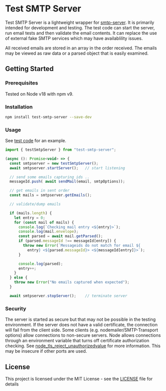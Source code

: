 # Test SMTP Server

Test SMTP Server is a lightweight wrapper for
[smtp-server](<https://nodemailer.com/extras/smtp-server/>).
It is primarily intended for development and testing.  The test code can start the server, run email tests and then validate the email contents.  It can replace the use of external fake SMTP services which may have availablility issues.

All received emails are stored in an array in the order received.  The emails
may be viewed as raw data or a parsed object that is easily examined.

## Getting Started

### Prerequisites

Tested on Node v18 with npm v9.

### Installation

```sh
npm install test-smtp-server --save-dev
```

### Usage

See [test code](
https://github.com/webstech/test-smtp-server/blob/main/test/index.ts) for an example.

```js
import { testSmtpServer } from "test-smtp-server";

(async (): Promise<void> => {
  const smtpserver = new testSmtpServer();
  await smtpserver.startServer();   // start listening

  // send some emails capturing ids ..
  messageId.push( await sendMail(email, smtpOptions));

  // get emails in sent order
  const mails = smtpserver.getEmails();

  // validate/dump emails

  if (mails.length) {
    let entry = 0;
    for (const mail of mails) {
      console.log(`Checking mail entry <${entry}>`);
      console.log(mail.envelope);
      const parsed = await mail.getParsed();
      if (parsed.messageId !== messageId[entry]) {
        throw new Error(`Messageids do not match for email ${
          entry} <${parsed.messageId}> <${messageId[entry]}>`);
      }

      console.log(parsed);
      entry++;
    }
  } else {
    throw new Error("No emails captured when expected");
  }

  await smtpserver.stopServer();    // terminate server
```

### Security

The server is started as secure but that may not be possible in the testing
environment.  If the server does not have a valid certificate, the connection
will fail from the client side. Some clients
(e.g. nodemailer/SMTP-Transport options) allow connections to non-secure
servers.  Node allows connections through an
environment variable that turns off certificate authorization checking.  See
[node_tls_reject_unauthorizedvalue](
https://nodejs.org/api/cli.html#node_tls_reject_unauthorizedvalue)
for more information.  This may be insecure if other ports are used.

## License

This project is licensed under the MIT License - see the [LICENSE](LICENSE) file for details

